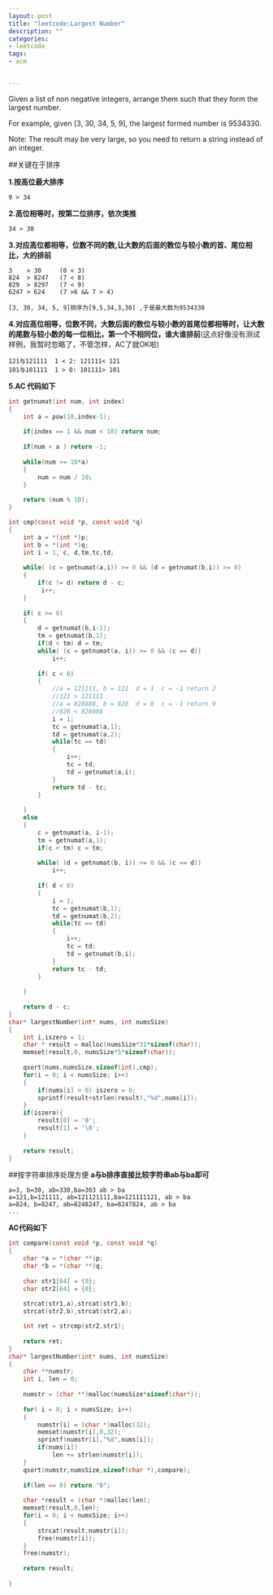 ```yaml
---
layout: post
title: "leetcode:Largest Number"
description: ""
categories:
- leetcode
tags:
- acm


---
```


Given a list of non negative integers, arrange them such that they form the largest number.

For example, given [3, 30, 34, 5, 9], the largest formed number is 9534330.

Note: The result may be very large, so you need to return a string instead of an integer.

##关键在于排序

**1.按高位最大排序**
	
	9 > 34

**2.高位相等时，按第二位排序，依次类推**

	34 > 30    

**3.对应高位都相等，位数不同的数,让大数的后面的数位与较小数的首、尾位相比，大的排前**
   	
   	3    > 30     (0 < 3)
   	824  > 8247   (7 < 8)
   	829  > 8297   (7 < 9)
   	6247 > 624    (7 >6 && 7 > 4)
   	
   	[3, 30, 34, 5, 9]排序为[9,5,34,3,30] ,于是最大数为9534330

**4.对应高位相等，位数不同，大数后面的数位与较小数的首尾位都相等时，让大数的尾数与较小数的每一位相比，第一个不相同位，谁大谁排前**(这点好像没有测试样例，我暂时忽略了，不管怎样，AC了就OK啦)
   
   	121与121111  1 < 2: 121111< 121
   	101与101111  1 > 0: 101111> 101
   	
**5.AC 代码如下**

```c
int getnumat(int num, int index)
{
    int a = pow(10,index-1);
    
    if(index == 1 && num < 10) return num;
    
    if(num < a ) return -1;
    
    while(num >= 10*a)
    {
        num = num / 10;
    }
    
    return (num % 10);
}

int cmp(const void *p, const void *q)
{
    int a = *(int *)p;
    int b = *(int *)q;
    int i = 1, c, d,tm,tc,td;
    
    while( (c = getnumat(a,i)) >= 0 && (d = getnumat(b,i)) >= 0)
    {
        if(c != d) return d - c;
         i++;
    }
    
    if( c >= 0) 
    {
        d = getnumat(b,i-1);
        tm = getnumat(b,1); 
        if(d < tm) d = tm; 
        while( (c = getnumat(a, i)) >= 0 && (c == d))
            i++;
            
        if( c < 0)
        {
            //a = 121111, b = 121  d = 1  c = -1 return 2
            //121 > 121111
            //a = 828888, b = 828  d = 8  c = -1 return 9
            //828 < 828888
            i = 1;
            tc = getnumat(a,1);
            td = getnumat(a,2);
            while(tc == td)
            {
                i++;
                tc = td;
                td = getnumat(a,i);
            }    
            return td - tc;   
        }  
         
    }
    else 
    {
        c = getnumat(a, i-1);
        tm = getnumat(a,1);
        if(c < tm) c = tm;  
        
        while( (d = getnumat(b, i)) >= 0 && (c == d))
            i++;  
           
        if( d < 0)
        {
            i = 1;
            tc = getnumat(b,1);
            td = getnumat(b,2);
            while(tc == td)
            {
                i++;
                tc = td;
                td = getnumat(b,i);
            }    
            return tc - td;   
        }  
             
    }
    
    return d - c; 
}
char* largestNumber(int* nums, int numsSize) 
{
    int i,iszero = 1;
    char * result = malloc(numsSize*31*sizeof(char));
    memset(result,0, numsSize*5*sizeof(char));
    
    qsort(nums,numsSize,sizeof(int),cmp);
    for(i = 0; i < numsSize; i++)
    {
        if(nums[i] > 0) iszero = 0;
        sprintf(result+strlen(result),"%d",nums[i]);
    }    
    if(iszero){
        result[0] = '0';
        result[1] = '\0';
    } 
        
    return result;    
}
```   	
   	
##按字符串排序处理方便
**a与b排序直接比较字符串ab与ba即可**

	a=3, b=30, ab=330,ba=303 ab > ba
	a=121,b=121111, ab=121121111,ba=121111121, ab > ba
	a=824, b=8247, ab=8248247, ba=8247824, ab > ba
	...

**AC代码如下**

```c
int compare(const void *p, const void *q)
{
    char *a = *(char **)p;
    char *b = *(char **)q;
    
    char str1[64] = {0};
    char str2[64] = {0};
    
    strcat(str1,a),strcat(str1,b);
    strcat(str2,b),strcat(str2,a);

    int ret = strcmp(str2,str1);
    
    return ret; 
}
char* largestNumber(int* nums, int numsSize) 
{
    char **numstr; 
    int i, len = 0;
    
    numstr = (char **)malloc(numsSize*sizeof(char*));
    
    for( i = 0; i < numsSize; i++)
    {
        numstr[i] = (char *)malloc(32); 
        memset(numstr[i],0,32);
        sprintf(numstr[i],"%d",nums[i]);
        if(nums[i])
            len += strlen(numstr[i]);  
    }
    qsort(numstr,numsSize,sizeof(char *),compare);
    
    if(len == 0) return "0";
    
    char *result = (char *)malloc(len);
    memset(result,0,len);
    for(i = 0; i < numsSize; i++)
    {
        strcat(result,numstr[i]);
        free(numstr[i]); 
    }
    free(numstr);
    
    return result;
    
}
```	